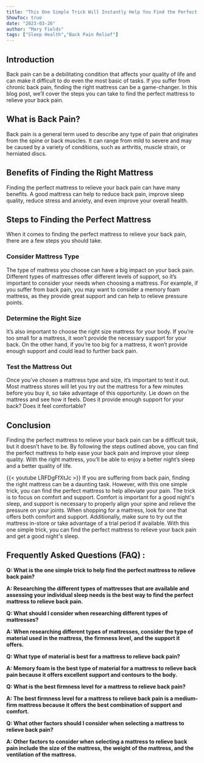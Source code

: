 ```yaml
---
title: "This One Simple Trick Will Instantly Help You Find the Perfect Mattress to Relieve Back Pain!"
ShowToc: true 
date: "2023-03-26"
author: "Mary Fields" 
tags: ["Sleep Health","Back Pain Relief"]
---
```

## Introduction 
Back pain can be a debilitating condition that affects your quality of life and can make it difficult to do even the most basic of tasks. If you suffer from chronic back pain, finding the right mattress can be a game-changer. In this blog post, we’ll cover the steps you can take to find the perfect mattress to relieve your back pain. 

## What is Back Pain? 
Back pain is a general term used to describe any type of pain that originates from the spine or back muscles. It can range from mild to severe and may be caused by a variety of conditions, such as arthritis, muscle strain, or herniated discs. 

## Benefits of Finding the Right Mattress 
Finding the perfect mattress to relieve your back pain can have many benefits. A good mattress can help to reduce back pain, improve sleep quality, reduce stress and anxiety, and even improve your overall health. 

## Steps to Finding the Perfect Mattress 
When it comes to finding the perfect mattress to relieve your back pain, there are a few steps you should take. 

### Consider Mattress Type 
The type of mattress you choose can have a big impact on your back pain. Different types of mattresses offer different levels of support, so it’s important to consider your needs when choosing a mattress. For example, if you suffer from back pain, you may want to consider a memory foam mattress, as they provide great support and can help to relieve pressure points. 

### Determine the Right Size 
It’s also important to choose the right size mattress for your body. If you’re too small for a mattress, it won’t provide the necessary support for your back. On the other hand, if you’re too big for a mattress, it won’t provide enough support and could lead to further back pain. 

### Test the Mattress Out 
Once you’ve chosen a mattress type and size, it’s important to test it out. Most mattress stores will let you try out the mattress for a few minutes before you buy it, so take advantage of this opportunity. Lie down on the mattress and see how it feels. Does it provide enough support for your back? Does it feel comfortable? 

## Conclusion 
Finding the perfect mattress to relieve your back pain can be a difficult task, but it doesn’t have to be. By following the steps outlined above, you can find the perfect mattress to help ease your back pain and improve your sleep quality. With the right mattress, you’ll be able to enjoy a better night’s sleep and a better quality of life.

{{< youtube LRFDgFfXtJc >}} 
If you are suffering from back pain, finding the right mattress can be a daunting task. However, with this one simple trick, you can find the perfect mattress to help alleviate your pain. The trick is to focus on comfort and support. Comfort is important for a good night's sleep, and support is necessary to properly align your spine and relieve the pressure on your joints. When shopping for a mattress, look for one that offers both comfort and support. Additionally, make sure to try out the mattress in-store or take advantage of a trial period if available. With this one simple trick, you can find the perfect mattress to relieve your back pain and get a good night's sleep.

## Frequently Asked Questions (FAQ) :
**Q: What is the one simple trick to help find the perfect mattress to relieve back pain?**

**A: Researching the different types of mattresses that are available and assessing your individual sleep needs is the best way to find the perfect mattress to relieve back pain.**

**Q: What should I consider when researching different types of mattresses?**

**A: When researching different types of mattresses, consider the type of material used in the mattress, the firmness level, and the support it offers.**

**Q: What type of material is best for a mattress to relieve back pain?**

**A: Memory foam is the best type of material for a mattress to relieve back pain because it offers excellent support and contours to the body.**

**Q: What is the best firmness level for a mattress to relieve back pain?**

**A: The best firmness level for a mattress to relieve back pain is a medium-firm mattress because it offers the best combination of support and comfort.**

**Q: What other factors should I consider when selecting a mattress to relieve back pain?**

**A: Other factors to consider when selecting a mattress to relieve back pain include the size of the mattress, the weight of the mattress, and the ventilation of the mattress.**




